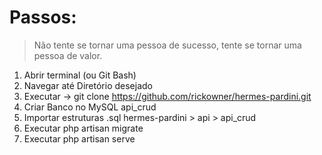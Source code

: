 # Passos:

> Não tente se tornar uma pessoa de sucesso, tente se tornar uma pessoa de valor.

1. Abrir terminal (ou Git Bash)
2. Navegar até Diretório desejado
3. Executar -> git clone https://github.com/rickowner/hermes-pardini.git
4. Criar Banco no MySQL api_crud
5. Importar estruturas .sql hermes-pardini > api > api_crud
5. Executar php artisan migrate
6. Executar php artisan serve
